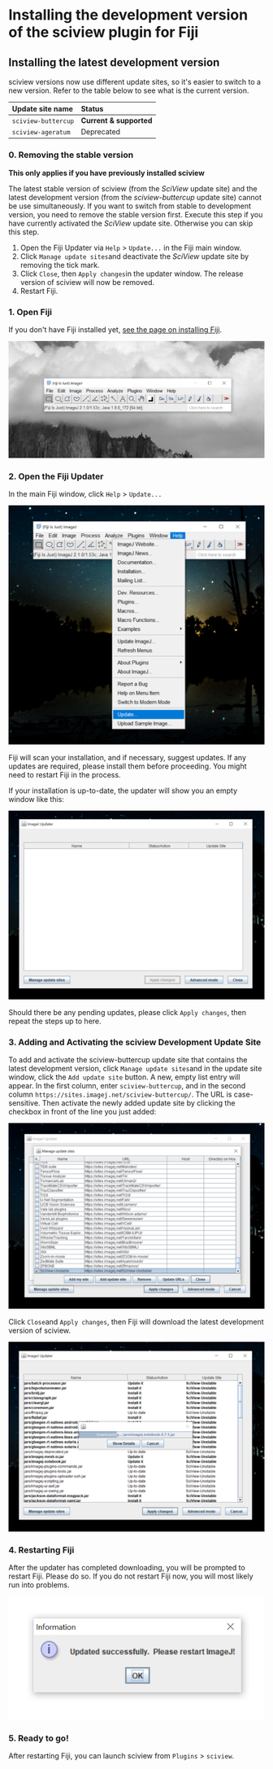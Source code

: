# Installing the development version of the sciview plugin for Fiji

## Installing the latest development version

sciview versions now use different update sites, so it's easier to switch to a new version. Refer to the table below to see what is the current version.

| Update site name | Status |
| :--- | :--- |
| `sciview-buttercup` | **Current & supported** |
| `sciview-ageratum` | Deprecated |

### 0. Removing the stable version

**This only applies if you have previously installed sciview**

The latest stable version of sciview \(from the _SciView_ update site\) and the latest development version \(from the _sciview-buttercup_ update site\) cannot be use simultaneously. If you want to switch from stable to development version, you need to remove the stable version first. Execute this step if you have currently activated the _SciView_ update site. Otherwise you can skip this step.

1. Open the Fiji Updater via `Help` &gt; `Update...` in the Fiji main window.
2. Click `Manage update sites`and deactivate the _SciView_ update site by removing the tick mark.
3. Click `Close`, then `Apply changes`in the updater window. The release version of sciview will now be removed.
4. Restart Fiji.

### 1. Open Fiji

If you don't have Fiji installed yet, [see the page on installing Fiji](installing-fiji.md).

![](../.gitbook/assets/fiji-mainwindow%20%285%29%20%282%29.png)

### 2. Open the Fiji Updater

In the main Fiji window, click `Help` &gt; `Update...`

![](../.gitbook/assets/fiji-update%20%283%29%20%283%29.png)

Fiji will scan your installation, and if necessary, suggest updates. If any updates are required, please install them before proceeding. You might need to restart Fiji in the process.

If your installation is up-to-date, the updater will show you an empty window like this:

![](../.gitbook/assets/fiji-updater%20%282%29%20%282%29.png)

Should there be any pending updates, please click `Apply changes`, then repeat the steps up to here.

### 3. Adding and Activating the sciview Development Update Site

To add and activate the sciview-buttercup update site that contains the latest development version, click `Manage update sites`and in the update site window, click the `Add update site` button. A new, empty list entry will appear. In the first column, enter `sciview-buttercup`, and in the second column `https://sites.imagej.net/sciview-buttercup/`. The URL is case-sensitive. Then activate the newly added update site by clicking the checkbox in front of the line you just added:

![](../.gitbook/assets/fiji-sciview-unstable%20%281%29.png)

Click `Close`and `Apply changes`, then Fiji will download the latest development version of sciview.

![](../.gitbook/assets/fiji-sciview-unstable-downloading%20%281%29%20%281%29.png)

### 4. Restarting Fiji

After the updater has completed downloading, you will be prompted to restart Fiji. Please do so. If you do not restart Fiji now, you will most likely run into problems.

![](../.gitbook/assets/fiji-restart%20%283%29%20%283%29.png)

### 5. Ready to go!

After restarting Fiji, you can launch sciview from `Plugins` &gt; `sciview`.

